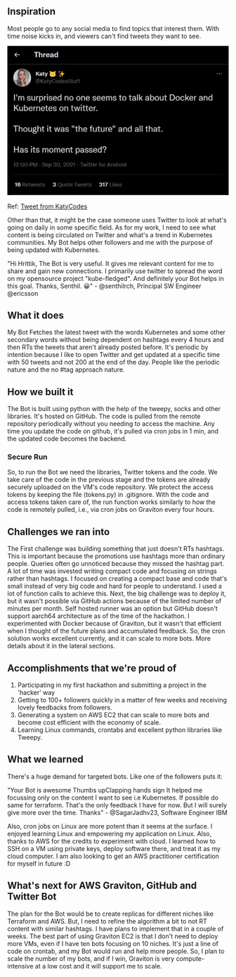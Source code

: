 ## Inspiration
Most people go to any social media to find topics that interest them. With time noise kicks in, and viewers can't find tweets they want to see. 

![Katy](https://raw.githubusercontent.com/hrittikhere/awsgraviton_twitter/main/static/katy_aws.png)

Ref: [Tweet from KatyCodes]( https://twitter.com/KatyCodesStuff/status/1443463354564194309)


Other than that, it might be the case someone uses Twitter to look at what's going on daily in some specific field. As for my work, I need to see what content is being circulated on Twitter and what's a trend in Kubernetes communities. My Bot helps other followers and me with the purpose of being updated with Kubernetes.

"Hi Hrittik, The Bot is very useful. It gives me relevant content for me to share and gain new connections. I primarily use twitter to spread the word on my opensource project "kube-fledged". And definitely your Bot helps in this goal. Thanks, Senthil. 😀" - @senthilrch, Principal SW Engineer @ericsson



## What it does
My Bot Fetches the latest tweet with the words Kubernetes and some other secondary words without being dependent on hashtags every 4 hours and then RTs the tweets that aren't already posted before. 
It's periodic by intention because I like to open Twitter and get updated at a specific time with 50 tweets and not 200 at the end of the day. People like the periodic nature and the no #tag approach nature. 

## How we built it
The Bot is built using python with the help of the tweepy,  socks and other libraries. It's hosted on GitHub. The code is pulled from the remote repository periodically without you needing to access the machine. Any time you update the code on github, it's pulled via cron jobs in 1 min, and the updated code becomes the backend.
### Secure Run
So, to run the Bot we need the libraries, Twitter tokens and the code. We take care of the code in the previous stage and the tokens are already securely uploaded on the VM's code repository. We protect the access tokens by keeping the file (tokens.py) in .gitignore. 
With the code and access tokens taken care of, the run function works similarly to how the code is remotely pulled, i.e., via cron jobs on Graviton every four hours.

## Challenges we ran into
The First challenge was building something that just doesn't RTs hashtags. This is important because the promotions use hashtags more than ordinary people. Queries often go unnoticed because they missed the hashtag part. A lot of time was invested writing compact code and focusing on strings rather than hashtags. 
I focused on creating a compact base and code that's small instead of very big code and hard for people to understand. I used a lot of function calls to achieve this. 
Next, the big challenge was to deploy it, but it wasn't possible via GitHub actions because of the limited number of minutes per month. Self hosted runner was an option but GitHub doesn't support aarch64 architecture as of the time of the hackathon. I experimented with Docker because of Graviton, but it wasn't that efficient when I thought of the future plans and accumulated feedback. 
So, the cron solution works excellent currently, and it can scale to more bots. More details about it  in the lateral sections.

## Accomplishments that we're proud of
1.	Participating in my first hackathon and submitting a project in the 'hacker' way
2.	Getting to 100+ followers quickly in a matter of few weeks and receiving lovely feedbacks from followers.
3.	Generating a system on AWS EC2 that can scale to more bots and become cost efficient with the economy of scale. 
4.	Learning Linux commands, crontabs and excellent python libraries like Tweepy.


## What we learned
There's a huge demand for targeted bots. Like one of the followers puts it:


"Your Bot is awesome Thumbs upClapping hands sign
 It helped me focussing only on the content I want to see i.e Kubernetes. If possible do same for terraform. That's the only feedback I have for now. But I will surely give more over the time. Thanks" - @SagarJadhv23, Software Engineer IBM

Also, cron jobs on Linux are more potent than it seems at the surface. I enjoyed learning Linux and empowering my application on Linux. 
Also, thanks to AWS for the credits to experiment with cloud. I learned how to SSH on a VM using private keys, deploy software there, and treat it as my cloud computer. I am also looking to get an AWS  practitioner certification for myself in future :D 

## What's next for AWS Graviton, GitHub and Twitter Bot
The plan for the Bot would be to create replicas for different niches like Terraform and AWS. But, I need to refine the algorithm a bit to not RT content with similar hashtags. I have plans to implement that in a couple of weeks.
The best part of using Graviton EC2 is that I don't need to deploy more VMs, even if I have ten bots focusing on 10 niches. It's just a line of code on crontab, and my Bot would run and help more people. So, I plan to scale the number of my bots, and if I win, Graviton is very compute-intensive at a low cost and it will support me to scale.
  
